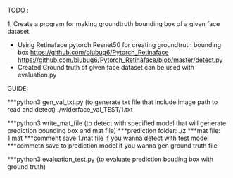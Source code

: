 TODO :

1, Create a program for making groundtruth bounding box of a given face dataset.
- Using Retinaface pytorch Resnet50 for creating groundtruth bounding box 
https://github.com/biubug6/Pytorch_Retinaface
https://github.com/biubug6/Pytorch_Retinaface/blob/master/detect.py
- Created Ground truth of given face dataset can be used with evaluation.py



GUIDE:

***python3 gen_val_txt.py (to generate txt file that include image path to read and detect) ./widerface_val_TEST/1.txt

***python3 write_mat_file (to detect with specified model that will generate prediction bounding box and mat file) 
        ***prediction folder: ./z
        ***mat file: 1.mat
    ***comment save 1.mat file if you wanna detect with test model
    ***commetn save to prediction model if you wanna gen ground truth file

***python3 evaluation_test.py (to evaluate prediction bouding box with ground truth)

